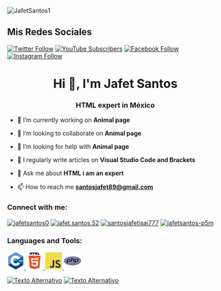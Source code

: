 
![JafetSantos1](https://github.com/user-attachments/assets/4c6b2ffd-7a36-49cc-b46f-1ac08080034b)
## Mis Redes Sociales





[![Twitter Follow](https://img.shields.io/twitter/follow/jafetsantos0?style=social)](https://twitter.com/jafetsantos0)
[![YouTube Subscribers](https://img.shields.io/youtube/channel/subscribers/UCAGc0D--mV07iJrR6jn8ViQ?style=social)](https://www.youtube.com/channel/@jafetwero777)
[![Facebook Follow](https://img.shields.io/badge/Facebook-Follow-blue?style=social&logo=facebook)](https://www.facebook.com/jafet.santos.52)
[![Instagram Follow](https://img.shields.io/badge/Instagram-Follow-purple?style=social&logo=instagram)](https://www.instagram.com/santosjafetisai777)


<h1 align="center">Hi 👋, I'm Jafet Santos</h1>
<h3 align="center">HTML expert in México</h3>

- 🔭 I’m currently working on **Animal page**

- 👯 I’m looking to collaborate on **Animal page**

- 🤝 I’m looking for help with **Animal page**

- 📝 I regularly write articles on **Visual Studio Code and Brackets**


- 💬 Ask me about **HTML i am an expert**

- 📫 How to reach me **santosjafet89@gmail.com**

<h3 align="left">Connect with me:</h3>
<p align="left">
<a href="https://twitter.com/jafetsantos0" target="blank"><img align="center" src="https://raw.githubusercontent.com/rahuldkjain/github-profile-readme-generator/master/src/images/icons/Social/twitter.svg" alt="jafetsantos0" height="30" width="40" /></a>
<a href="https://fb.com/jafet.santos.52" target="blank"><img align="center" src="https://raw.githubusercontent.com/rahuldkjain/github-profile-readme-generator/master/src/images/icons/Social/facebook.svg" alt="jafet.santos.52" height="30" width="40" /></a>
<a href="https://instagram.com/santosjafetisai777" target="blank"><img align="center" src="https://raw.githubusercontent.com/rahuldkjain/github-profile-readme-generator/master/src/images/icons/Social/instagram.svg" alt="santosjafetisai777" height="30" width="40" /></a>
<a href="https://www.youtube.com/c/jafetsantos-p5m" target="blank"><img align="center" src="https://raw.githubusercontent.com/rahuldkjain/github-profile-readme-generator/master/src/images/icons/Social/youtube.svg" alt="jafetsantos-p5m" height="30" width="40" /></a>
</p>

<h3 align="left">Languages and Tools:</h3>
<p align="left"> <a href="https://www.w3schools.com/cpp/" target="_blank" rel="noreferrer"> <img src="https://raw.githubusercontent.com/devicons/devicon/master/icons/cplusplus/cplusplus-original.svg" alt="cplusplus" width="40" height="40"/> </a> <a href="https://www.w3.org/html/" target="_blank" rel="noreferrer"> <img src="https://raw.githubusercontent.com/devicons/devicon/master/icons/html5/html5-original-wordmark.svg" alt="html5" width="40" height="40"/> </a> <a href="https://developer.mozilla.org/en-US/docs/Web/JavaScript" target="_blank" rel="noreferrer"> <img src="https://raw.githubusercontent.com/devicons/devicon/master/icons/javascript/javascript-original.svg" alt="javascript" width="40" height="40"/> </a> <a href="https://www.php.net" target="_blank" rel="noreferrer"> <img src="https://raw.githubusercontent.com/devicons/devicon/master/icons/php/php-original.svg" alt="php" width="40" height="40"/> </a> </p>

[![Texto Alternativo](https://img.youtube.com/vi/xbwqUaVYVvg/0.jpg)](https://www.youtube.com/watch?v=xbwqUaVYVvg)
[![Texto Alternativo](https://img.youtube.com/vi/0zEipY0XRkg&t/0.jpg)](https://www.youtube.com/watch?v=0zEipY0XRkg&t)
